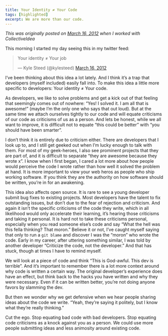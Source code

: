```yaml
---
title: Your Identity ≠ Your Code
tags: [highlighted]
excerpt: We are more than our code.
---
```


_This was originally posted on [March 16,
2012](http://collectiveidea.com/blog/archives/2012/03/16/your-identity-your-code/) when I worked with
CollectiveIdea_

This morning I started my day seeing this in my twitter feed:

<blockquote class="twitter-tweet"><p>Your identity ≠ Your job</p>&mdash; Kyle Steed (@kylesteed) <a href="https://twitter.com/kylesteed/status/180651842919858176">March 16, 2012</a></blockquote>
<script async src="//platform.twitter.com/widgets.js" charset="utf-8"></script>

I’ve been thinking about this idea a lot lately. And I think it’s a trap that developers (myself included) easily fall into. To make this idea a little more specific to developers: Your identity ≠ Your code.

As developers, we like to solve problems and get a kick out of that feeling that seemingly comes out of nowhere: “Yes! I solved it. I am all that is awesome!” (maybe I’m the only one who says that out loud). But at the same time we attach ourselves tightly to our code and will equate criticisms of our code as criticisms of us as a person. And lets be honest, while we all want to improve, it is difficult not to equate “this could be better” with “you should have been smarter”.

I don’t think it is entirely due to criticism either. There are developers that I look up to, and I still get geeked out when I’m lucky enough to talk with them. For most of my geek-heroes, I also see prominent projects that they are part of, and it is difficult to separate “they are awesome because they wrote x”. I know when I first began, I cared a lot more about how people would perceive the code I wrote rather than how well it solved the problem at hand. It is more important to view your web heros as people who ship working software. If you think they are the authority on how software should be written, you’re in for an awakening.

This idea also affects open source. It is rare to see a young developer submit bug fixes to existing projects. Most developers have the talent to fix outstanding issues, but don’t due to the fear of rejection and criticism. And again it isn’t the specific criticisms of the code they write, which in all likelihood would only accelerate their learning, it’s hearing those criticisms and taking it personal.
It is hard not to take these criticisms personal, especially when you read someone else’s code and say “What the hell was this fella thinking? That moron.” Believe it or not, I’ve caught myself saying that only to run a `git blame` and discover I was the “moron” who wrote the code. Early in my career, after uttering something similar, I was told by another developer “Criticize the code, not the developer.” And that has stuck, though at times I have to remind myself.

We will look at a piece of code and think “This is God-awful. This dev is terrible”. And it’s important to remember there is a lot more context around why code is written a certain way. The original developer’s experience does have an effect, but think back to the hacks you have written and why they were necessary. Even if it can be written better, you’re not doing anyone favors by slamming the dev.

But then we wonder why we get defensive when we hear people sharing ideas about the code we write. “Yeah, they’re saying it politely, but I know what they’re really thinking.”

Cut the ego. Stop equating bad code with bad developers. Stop equating code criticisms as a knock against you as a person. We could use more people submitting ideas and less animosity around existing code.

